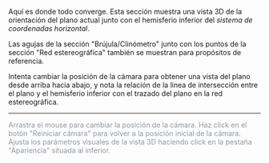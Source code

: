 Aquí es donde todo converge. Esta sección muestra una vista 3D de la orientación del plano actual junto con el hemisferio inferior del *sistema de coordenadas horizontal*.

Las agujas de la sección "Brújula/Clinómetro" junto con los puntos de la sección "Red estereográfica" también se muestran para propósitos de referencia.

Intenta cambiar la posición de la cámara para obtener una vista del plano desde arriba hacia abajo, y nota la relación de la linea de intersección entre el plano y el hemisferio inferior con el trazado del plano en la red estereográfica.

<hr/>

<p style="color:#8a98a7">
Arrastra el mouse para cambiar la posición de la cámara. Haz click en el botón "Reiniciar cámara" para volver a la posición inicial de la cámara. Ajusta los parámetros visuales de la vista 3D haciendo click en la pestaña "Apariencia" situada al inferior.
</p>
